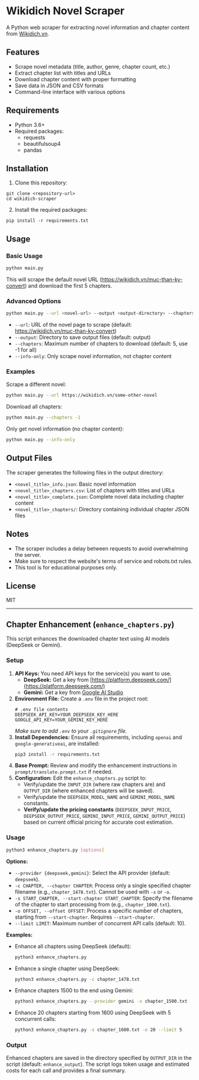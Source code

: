 # Wikidich Novel Scraper

A Python web scraper for extracting novel information and chapter content from [Wikidich.vn](https://wikidich.vn/).

## Features

- Scrape novel metadata (title, author, genre, chapter count, etc.)
- Extract chapter list with titles and URLs
- Download chapter content with proper formatting
- Save data in JSON and CSV formats
- Command-line interface with various options

## Requirements

- Python 3.6+
- Required packages:
  - requests
  - beautifulsoup4
  - pandas

## Installation

1. Clone this repository:
```
git clone <repository-url>
cd wikidich-scraper
```

2. Install the required packages:
```
pip install -r requirements.txt
```

## Usage

### Basic Usage

```bash
python main.py
```

This will scrape the default novel URL (https://wikidich.vn/muc-than-ky-convert) and download the first 5 chapters.

### Advanced Options

```bash
python main.py --url <novel-url> --output <output-directory> --chapters <max-chapters> [--info-only]
```

- `--url`: URL of the novel page to scrape (default: https://wikidich.vn/muc-than-ky-convert)
- `--output`: Directory to save output files (default: output)
- `--chapters`: Maximum number of chapters to download (default: 5, use -1 for all)
- `--info-only`: Only scrape novel information, not chapter content

### Examples

Scrape a different novel:
```bash
python main.py --url https://wikidich.vn/some-other-novel
```

Download all chapters:
```bash
python main.py --chapters -1
```

Only get novel information (no chapter content):
```bash
python main.py --info-only
```

## Output Files

The scraper generates the following files in the output directory:

- `<novel_title>_info.json`: Basic novel information
- `<novel_title>_chapters.csv`: List of chapters with titles and URLs
- `<novel_title>_complete.json`: Complete novel data including chapter content
- `<novel_title>_chapters/`: Directory containing individual chapter JSON files

## Notes

- The scraper includes a delay between requests to avoid overwhelming the server.
- Make sure to respect the website's terms of service and robots.txt rules.
- This tool is for educational purposes only.

## License

MIT

---

## Chapter Enhancement (`enhance_chapters.py`)

This script enhances the downloaded chapter text using AI models (DeepSeek or Gemini).

### Setup

1.  **API Keys:** You need API keys for the service(s) you want to use.
    *   **DeepSeek:** Get a key from [https://platform.deepseek.com/](https://platform.deepseek.com/)
    *   **Gemini:** Get a key from [Google AI Studio](https://aistudio.google.com/)
2.  **Environment File:** Create a `.env` file in the project root:
    ```dotenv
    # .env file contents
    DEEPSEEK_API_KEY=YOUR_DEEPSEEK_KEY_HERE
    GOOGLE_API_KEY=YOUR_GEMINI_KEY_HERE
    ```
    *Make sure to add `.env` to your `.gitignore` file.* 
3.  **Install Dependencies:** Ensure all requirements, including `openai` and `google-generativeai`, are installed:
    ```bash
    pip3 install -r requirements.txt
    ```
4.  **Base Prompt:** Review and modify the enhancement instructions in `prompt/translate.prompt.txt` if needed.
5.  **Configuration:** Edit the `enhance_chapters.py` script to:
    *   Verify/update the `INPUT_DIR` (where raw chapters are) and `OUTPUT_DIR` (where enhanced chapters will be saved).
    *   Verify/update the `DEEPSEEK_MODEL_NAME` and `GEMINI_MODEL_NAME` constants.
    *   **Verify/update the pricing constants** (`DEEPSEEK_INPUT_PRICE`, `DEEPSEEK_OUTPUT_PRICE`, `GEMINI_INPUT_PRICE`, `GEMINI_OUTPUT_PRICE`) based on current official pricing for accurate cost estimation.

### Usage

```bash
python3 enhance_chapters.py [options]
```

**Options:**

*   `--provider {deepseek,gemini}`: Select the API provider (default: `deepseek`).
*   `-c CHAPTER, --chapter CHAPTER`: Process only a single specified chapter filename (e.g., `chapter_1478.txt`). Cannot be used with `-s` or `-o`.
*   `-s START_CHAPTER, --start-chapter START_CHAPTER`: Specify the filename of the chapter to start processing from (e.g., `chapter_1000.txt`).
*   `-o OFFSET, --offset OFFSET`: Process a specific number of chapters, starting from `--start-chapter`. Requires `--start-chapter`.
*   `--limit LIMIT`: Maximum number of concurrent API calls (default: 10).

**Examples:**

*   Enhance all chapters using DeepSeek (default):
    ```bash
    python3 enhance_chapters.py
    ```
*   Enhance a single chapter using DeepSeek:
    ```bash
    python3 enhance_chapters.py -c chapter_1478.txt
    ```
*   Enhance chapters 1500 to the end using Gemini:
    ```bash
    python3 enhance_chapters.py --provider gemini -s chapter_1500.txt
    ```
*   Enhance 20 chapters starting from 1600 using DeepSeek with 5 concurrent calls:
    ```bash
    python3 enhance_chapters.py -s chapter_1600.txt -o 20 --limit 5
    ```

### Output

Enhanced chapters are saved in the directory specified by `OUTPUT_DIR` in the script (default: `enhance_output`). The script logs token usage and estimated costs for each call and provides a final summary. 